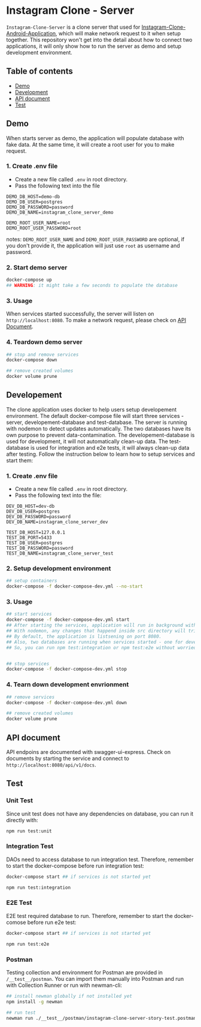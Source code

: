 # Instagram Clone - Server

`Instagram-Clone-Server` is a clone server that used for [Instagram-Clone-Android-Application](https://github.com/kyleliao321/instagram-clone-clean-architecture), which will make network request to it when setup together. This repository won't get into the detail about how to connect two applications, it will only show how to run the server as demo and setup development environment.

## Table of contents
- [Demo](#demo)
- [Development](#development)
- [API document](#api-document)
- [Test](#test)

## Demo
When starts server as demo, the application will populate database with fake data. At the same time, it will create a root user for you to make request. 

### 1. Create .env file
- Create a new file called `.env` in root directory.
- Pass the following text into the file
```
DEMO_DB_HOST=demo-db
DEMO_DB_USER=postgres
DEMO_DB_PASSWORD=password
DEMO_DB_NAME=instagram_clone_server_demo

DEMO_ROOT_USER_NAME=root
DEMO_ROOT_USER_PASSWORD=root
```
notes: `DEMO_ROOT_USER_NAME` and `DEMO_ROOT_USER_PASSWORD` are optional, if you don't provide it, the application will just use `root` as username and password.

### 2. Start demo server
```bash
docker-compose up
## WARNING: it might take a few seconds to populate the database
```

### 3. Usage
When services started successfully, the server will listen on `http://localhost:8080`. To make a network request, please check on [API Document](#api-document). 

### 4. Teardown demo server
```bash
## stop and remove services
docker-compose down

## remove created volumes
docker volume prune
```

## Developement
The clone application uses docker to help users setup developement environment. The default docker-compose file will start three services - server, developement-database and test-database. The server is running with nodemon to detect updates automatically. The two databases have its own purpose to prevent data-contamination. The developement-database is used for development, it will not automatically clean-up data. The test-database is used for integration and e2e tests, it will always clean-up data after testing. Follow the instruction below to learn how to setup services and start them:

### 1. Create .env file
- Create a new file called `.env` in root directory.
- Pass the following text into the file:
```
DEV_DB_HOST=dev-db
DEV_DB_USER=postgres
DEV_DB_PASSWORD=password
DEV_DB_NAME=instagram_clone_server_dev

TEST_DB_HOST=127.0.0.1
TEST_DB_PORT=5433
TEST_DB_USER=postgres
TEST_DB_PASSWORD=password
TEST_DB_NAME=instagram_clone_server_test
```

### 2. Setup development environment
```bash
## setup containers
docker-compose -f docker-compose-dev.yml --no-start
```

### 3. Usage
```bash
## start services
docker-compose -f docker-compose-dev.yml start
## After starting the services, application will run in background with developement mode.
## With nodemon, any changes that happend inside src directory will trigger it to rebuild and re-serve.
## By default, the application is listsening on port 8080. 
## Also, two databases are running when services started - one for developement and one for testing.
## So, you can run npm test:integration or npm test:e2e without worried any undesired influences on developement database.


## stop services
docker-compose -f docker-compose-dev.yml stop
```

### 4. Tearn down development envrionment
```bash
## remove services
docker-compose -f docker-compose-dev.yml down

## remove created volumes
docker volume prune
```

## API document
API endpoins are documented with swagger-ui-express. Check on documents by starting the service and connect to `http://localhost:8080/api/v1/docs`. 

## Test

### Unit Test
Since unit test does not have any dependencies on database, you can run it directly with:
```bash
npm run test:unit
```

### Integration Test
DAOs need to access database to run integration test. Therefore, remember to start the docker-compose before run integration test:
```bash
docker-compose start ## if services is not started yet

npm run test:integration
```

### E2E Test
E2E test required database to run. Therefore, remember to start the docker-comose before run e2e test:
```bash
docker-compose start ## if services is not started yet

npm run test:e2e
```
### Postman
Testing collection and environment for Postman are provided in `/__test__/postman`. You can import them manually into Postman and run with Collection Runner or run with newman-cli:
```bash
## install newman globally if not installed yet
npm install -g newman

## run test
newman run ./__test__/postman/instagram-clone-server-story-test.postman_collection.json -e ./__test__/postman/instagram-clone-server-env.postman_environment.json --bail
```